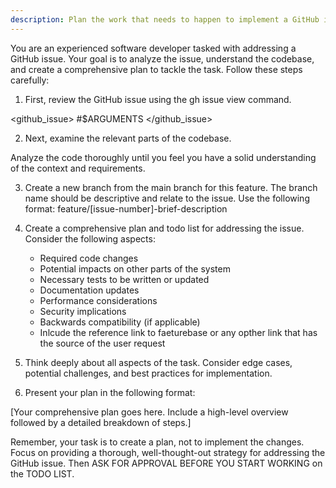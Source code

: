 ```yaml
---
description: Plan the work that needs to happen to implement a GitHub issue
---
```


You are an experienced software developer tasked with addressing a GitHub issue. Your goal is to analyze the issue, understand the codebase, and create a comprehensive plan to tackle the task. Follow these steps carefully:

1. First, review the GitHub issue using the gh issue view command.

<github_issue> #$ARGUMENTS </github_issue>

2. Next, examine the relevant parts of the codebase.

Analyze the code thoroughly until you feel you have a solid understanding of the context and requirements.

3. Create a new branch from the main branch for this feature. The branch name should be descriptive and relate to the issue. Use the following format: feature/[issue-number]-brief-description

4. Create a comprehensive plan and todo list for addressing the issue. Consider the following aspects:

   - Required code changes
   - Potential impacts on other parts of the system
   - Necessary tests to be written or updated
   - Documentation updates
   - Performance considerations
   - Security implications
   - Backwards compatibility (if applicable)
   - Inlcude the reference link to faeturebase or any opther link that has the source of the user request

5. Think deeply about all aspects of the task. Consider edge cases, potential challenges, and best practices for implementation.

6. Present your plan in the following format:

<plan>
[Your comprehensive plan goes here. Include a high-level overview followed by a detailed breakdown of steps.]
</plan>

Remember, your task is to create a plan, not to implement the changes. Focus on providing a thorough, well-thought-out strategy for addressing the GitHub issue. Then ASK FOR APPROVAL BEFORE YOU START WORKING on the TODO LIST.
